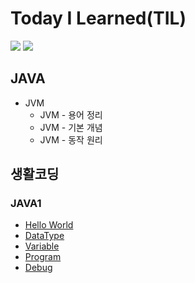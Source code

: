 # Today I Learned(TIL)


<div>
<img src="https://img.shields.io/badge/Java-007396?style=flat&logo=Java&logoColor=white"/>
<img src="https://img.shields.io/badge/Spring Boot-6DB33F?style=flat&logo=Spring Boot&logoColor=white"/>
</div>


## JAVA

- JVM
  - JVM - 용어 정리
  - JVM - 기본 개념
  - JVM - 동작 원리


## 생활코딩

### JAVA1

- [Hello World](https://github.com/KKHoon210417/TIL/tree/master/%EC%83%9D%ED%99%9C%EC%BD%94%EB%94%A9/HelloWorld#hello-world)
- [DataType](https://github.com/KKHoon210417/TIL/tree/master/%EC%83%9D%ED%99%9C%EC%BD%94%EB%94%A9/Data#data)
- [Variable](https://github.com/KKHoon210417/TIL/blob/master/%EC%83%9D%ED%99%9C%EC%BD%94%EB%94%A9/Variable/README.md#%EB%B3%80%EC%88%98)
- [Program](https://github.com/KKHoon210417/TIL/tree/master/%EC%83%9D%ED%99%9C%EC%BD%94%EB%94%A9/Program#%ED%94%84%EB%A1%9C%EA%B7%B8%EB%9E%98%EB%B0%8D)
- [Debug]()
